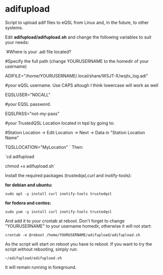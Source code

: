 # adifupload
Script to upload adif files to eQSL from Linux and, in the future, to other systems.

Edit **adifupload/adifupload.sh** and change the following variables to suit your needs:

`#Where is your .adi file located? 

#Specify the full path (change YOURUSERNAME to the homedir of your username)

ADIFILE="/home/YOURUSERNAME/.local/share/WSJT-X/wsjtx_log.adi"

#your eQSL username. Use CAPS altough I think lowercase will work as well

EQSLUSER="N0CALL"

#your EQSL password.

EQSLPASS="not-my-pass"

#your TrustedQSL Location located in tqsl by going to:

#Station Location -> Edit Location -> Next -> Data in "Station Location Name"

TQSLLOCATION="MyLocation"
`
Then:

`cd adifupload

chmod +x adifupload.sh`

Install the required packages (trustedqsl,curl and inotify-tools):

**for debian and ubuntu:**

`
sudo apt -y install curl inotify-tools trustedqsl
`

**for fedora and centos:**

`
sudo yum -y install curl inotify-tools trustedqsl
`

And add it to your crontab at reboot. Don't forget to change "YOURUSERNAME" to your username homedir, otherwise it will not start:

`
crontab -e
@reboot /home/YOURUSERNAME/adifupload/adifupload.sh
`

As the script will start on reboot you have to reboot.
If you want to try the script without rebooting, simply run:

`~/adifupload/adifupload.sh`

It will remain running in foreground.
